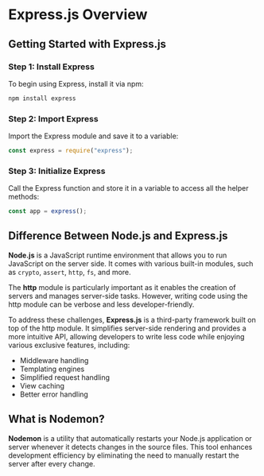# Express.js Overview

## Getting Started with Express.js

### Step 1: Install Express

To begin using Express, install it via npm:

```bash
npm install express
```

### Step 2: Import Express

Import the Express module and save it to a variable:

```javascript
const express = require("express");
```

### Step 3: Initialize Express

Call the Express function and store it in a variable to access all the helper methods:

```javascript
const app = express();
```

## Difference Between Node.js and Express.js

**Node.js** is a JavaScript runtime environment that allows you to run JavaScript on the server side. It comes with various built-in modules, such as `crypto`, `assert`, `http`, `fs`, and more.

The **http** module is particularly important as it enables the creation of servers and manages server-side tasks. However, writing code using the http module can be verbose and less developer-friendly.

To address these challenges, **Express.js** is a third-party framework built on top of the http module. It simplifies server-side rendering and provides a more intuitive API, allowing developers to write less code while enjoying various exclusive features, including:

- Middleware handling
- Templating engines
- Simplified request handling
- View caching
- Better error handling

## What is Nodemon?

**Nodemon** is a utility that automatically restarts your Node.js application or server whenever it detects changes in the source files. This tool enhances development efficiency by eliminating the need to manually restart the server after every change.

